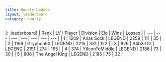 ```yaml
---
title: Hourly Update
layout: leaderboard
category: hourly
---
```


{: .leaderboard}
| Rank | LV | Player | Division | Elo | Wins | Losses |
| --- | --- | --- | --- | --- | --- | --- |
| <span data-change="0">1</span> | 1209 | <span title="ID: 203132">Anas Sock</span> | LEGEND | <span data-change="0">2259</span> | <span data-change="0">111</span> | <span data-change="0">35</span> |
| <span data-change="0">2</span> | 1169 | <span title="ID: 315148">GryphonEX</span> | LEGEND | <span data-change="0">2215</span> | <span data-change="0">331</span> | <span data-change="0">122</span> |
| <span data-change="0">3</span> | 826 | <span title="ID: 166888">S4b3rGG</span> | LEGEND | <span data-change="0">2191</span> | <span data-change="0">274</span> | <span data-change="0">165</span> |
| <span data-change="0">4</span> | 374 | <span title="ID: 108623">YtIconToMiddle</span> | LEGEND | <span data-change="0">2186</span> | <span data-change="0">73</span> | <span data-change="0">30</span> |
| <span data-change="0">5</span> | 808 | <span title="ID: 547162">The Angel King</span> | LEGEND | <span data-change="0">2185</span> | <span data-change="0">75</span> | <span data-change="0">32</span> |
